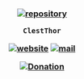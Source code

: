 <h3 align="center">

[![repository](https://img.shields.io/badge/repository-white)](https://github.com/clestthor/server-website)

`ClestThor`

[![website](https://img.shields.io/badge/website-blue)](https://clestthor.github.io/server-website)
[![mail](https://img.shields.io/badge/mail-blue)](mailto:clestthor@groups.outlook.com)

[![Donation](https://img.shields.io/badge/donation-white)](https://clestthor.github.io/donation)

</h3>